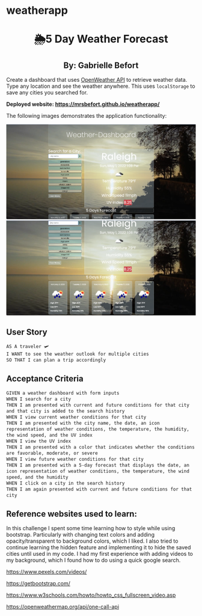 # weatherapp

<h1 align="center">🌦5 Day Weather Forecast</h1>
<h2 align="center">By: Gabrielle Befort</h2>

Create a dashboard that uses [OpenWeather API](https://openweathermap.org/api) to retrieve weather data. Type any location and see the weather anywhere. This uses `localStorage` to save any cities you searched for. 

**Deployed website: https://mrsbefort.github.io/weatherapp/**

The following images demonstrates the application functionality: 

<img src="./assets/image/image4.png">





<img src="./assets/image/image3.png">



## User Story
```
AS A traveler 🛩
I WANT to see the weather outlook for multiple cities
SO THAT I can plan a trip accordingly
```

## Acceptance Criteria

```
GIVEN a weather dashboard with form inputs
WHEN I search for a city
THEN I am presented with current and future conditions for that city and that city is added to the search history
WHEN I view current weather conditions for that city
THEN I am presented with the city name, the date, an icon representation of weather conditions, the temperature, the humidity, the wind speed, and the UV index
WHEN I view the UV index
THEN I am presented with a color that indicates whether the conditions are favorable, moderate, or severe
WHEN I view future weather conditions for that city
THEN I am presented with a 5-day forecast that displays the date, an icon representation of weather conditions, the temperature, the wind speed, and the humidity
WHEN I click on a city in the search history
THEN I am again presented with current and future conditions for that city
```



## Reference websites used to learn: 

In this challenge I spent some time learning how to style while using bootstrap. Particularly with changing text colors and adding opacity/transparent to background colors, which I liked. I also tried to continue learning the hidden feature and implementing it to hide the saved cities until used in my code. I had my first experience with adding videos to my background, which I found how to do using a quick google search. 

https://www.pexels.com/videos/

https://getbootstrap.com/ 

https://www.w3schools.com/howto/howto_css_fullscreen_video.asp 

https://openweathermap.org/api/one-call-api 
